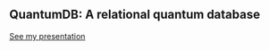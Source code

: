 ## QuantumDB: A relational quantum database

[See my presentation](https://github.com/SamrutGadde/QuantumDB/blob/main/QuantumDB.pdf)
